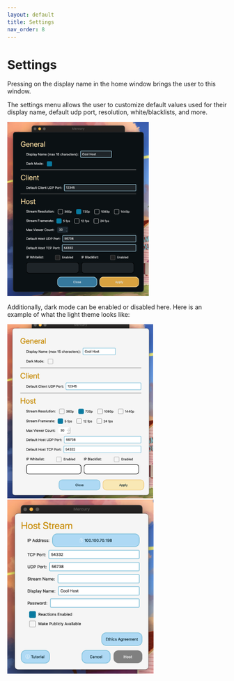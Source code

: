 ```yaml
---
layout: default
title: Settings
nav_order: 8
---
```


# Settings

Pressing on the display name in the home window brings the user to this window.

The settings menu allows the user to customize default values used for their display name, default udp port, resolution, white/blacklists, and more.

<img src="images/settings.png" alt="settings" style="max-height: 400px; height: auto; width: auto;" />

Additionally, dark mode can be enabled or disabled here. Here is an example of what the light theme looks like:

<img src="images/light_mode_settings.png" alt="light_mode_settings" style="max-height: 400px; height: auto; width: auto;" />
<img src="images/light_mode_host_stream.png" alt="light_mode_host_stream" style="max-height: 400px; height: auto; width: auto;" />


